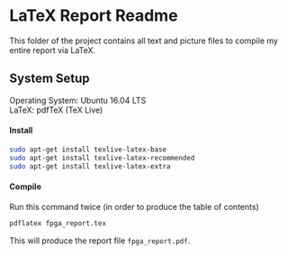 # LaTeX Report Readme

This folder of the project contains all text and picture files to compile my
entire report via LaTeX.

## System Setup

Operating System: Ubuntu 16.04 LTS  
LaTeX: pdfTeX (TeX Live)

#### Install

```bash
sudo apt-get install texlive-latex-base  
sudo apt-get install texlive-latex-recommended
sudo apt-get install texlive-latex-extra
```

#### Compile

Run this command twice (in order to produce the table of contents)

```bash
pdflatex fpga_report.tex
```

This will produce the report file `fpga_report.pdf`.
